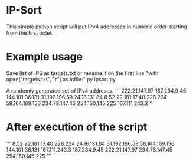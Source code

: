 # IP-Sort
This simple python script will put IPv4 addresses in numeric order starting from the first octet.

# Example usage
Save list of IPS as targets.txt or rename it on the first line "with open("targets.txt", "r") as infile:"
py ipsort.py

A randomly generated set of IPv4 addreses.
'''
222.21.147.97
187.234.9.45
144.101.36.131
31.192.196.59
24.16.131.84
8.52.22.181
17.40.228.224
58.164.169.156
234.78.147.45
254.150.145.225
167.111.243.3
'''

# After execution of the script
'''
8.52.22.181
17.40.228.224
24.16.131.84
31.192.196.59
58.164.169.156
144.101.36.131
167.111.243.3
187.234.9.45
222.21.147.97
234.78.147.45
254.150.145.225
'''
